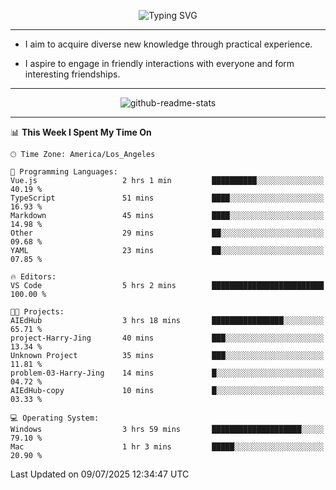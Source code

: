 <p align="center">
  <img src="https://readme-typing-svg.demolab.com?font=Fira+Code&weight=500&size=32&duration=2500&pause=1600&center=true&vCenter=true&random=false&width=1024&height=64&lines=Hi+there+%F0%9F%91%8B;I'm+delighted+you+could+make+it+here+%F0%9F%8E%89;I'm+Harry%2C+a+college+student+still+finding+my+way" alt="Typing SVG" />
</p>


---


- I aim to acquire diverse new knowledge through practical experience.

- I aspire to engage in friendly interactions with everyone and form interesting friendships.


---


<p align="center">
  <img src="https://github-readme-stats.vercel.app/api?username=Harry-Jing&show_icons=true" alt="github-readme-stats"/>
</p>


---

<!--START_SECTION:waka-->
📊 **This Week I Spent My Time On** 

```text
🕑︎ Time Zone: America/Los_Angeles

💬 Programming Languages: 
Vue.js                   2 hrs 1 min         ██████████░░░░░░░░░░░░░░░   40.19 % 
TypeScript               51 mins             ████░░░░░░░░░░░░░░░░░░░░░   16.93 % 
Markdown                 45 mins             ████░░░░░░░░░░░░░░░░░░░░░   14.98 % 
Other                    29 mins             ██░░░░░░░░░░░░░░░░░░░░░░░   09.68 % 
YAML                     23 mins             ██░░░░░░░░░░░░░░░░░░░░░░░   07.85 % 

🔥 Editors: 
VS Code                  5 hrs 2 mins        █████████████████████████   100.00 % 

🐱‍💻 Projects: 
AIEdHub                  3 hrs 18 mins       ████████████████░░░░░░░░░   65.71 % 
project-Harry-Jing       40 mins             ███░░░░░░░░░░░░░░░░░░░░░░   13.34 % 
Unknown Project          35 mins             ███░░░░░░░░░░░░░░░░░░░░░░   11.81 % 
problem-03-Harry-Jing    14 mins             █░░░░░░░░░░░░░░░░░░░░░░░░   04.72 % 
AIEdHub-copy             10 mins             █░░░░░░░░░░░░░░░░░░░░░░░░   03.33 % 

💻 Operating System: 
Windows                  3 hrs 59 mins       ████████████████████░░░░░   79.10 % 
Mac                      1 hr 3 mins         █████░░░░░░░░░░░░░░░░░░░░   20.90 % 
```


 Last Updated on 09/07/2025 12:34:47 UTC
<!--END_SECTION:waka-->

